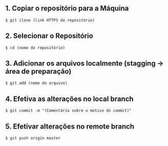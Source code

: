 ## 1. Copiar o repositório para a Máquina

 ```
 $ git clone (link HTTPS do repositório)
 ```
## 2. Selecionar o Repositório
 ```
 $ cd (nome do repositório)
 ```
## 3. Adicionar os arquivos localmente (stagging -> área de preparação)
 ```
 $ git add (nome do arquivo)
 ```
## 4. Efetiva as alterações no local branch
 ```
 $ git commit -m "(Comentário sobre o motivo do commit)"
 ```
## 5. Efetivar alterações no remote branch
 ```
 $ git push origin master
 ```

